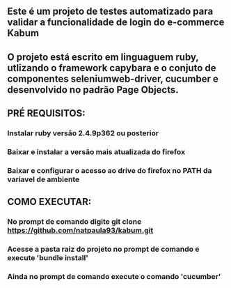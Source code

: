 ## Este é um projeto de testes automatizado para validar a funcionalidade de login do e-commerce Kabum
## O projeto está escrito em linguaguem ruby, utlizando o framework capybara e o conjuto de componentes seleniumweb-driver, cucumber e desenvolvido no padrão Page Objects.

## PRÉ REQUISITOS:

### Instalar ruby versão 2.4.9p362 ou posterior
### Baixar e instalar a versão mais atualizada do firefox
### Baixar e configurar o acesso ao drive do firefox no PATH da variavel de ambiente 

## COMO EXECUTAR:

### No prompt de comando digite git clone https://github.com/natpaula93/kabum.git
### Acesse a pasta raiz do projeto no prompt de comando e execute 'bundle install' 
### Ainda no prompt de comando execute o comando 'cucumber'

